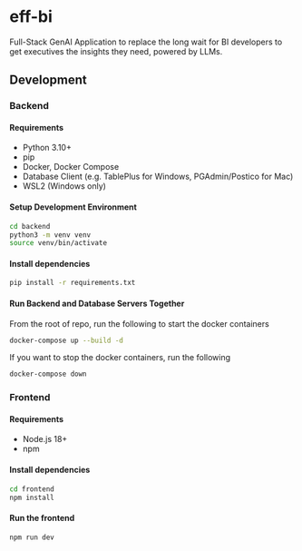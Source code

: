 # eff-bi
Full-Stack GenAI Application to replace the long wait for BI developers to get executives the insights they need, powered by LLMs.

## Development

### Backend

#### Requirements
- Python 3.10+
- pip
- Docker, Docker Compose
- Database Client (e.g. TablePlus for Windows, PGAdmin/Postico for Mac)
- WSL2 (Windows only)

#### Setup Development Environment

```bash
cd backend
python3 -m venv venv
source venv/bin/activate
```

#### Install dependencies

```bash
pip install -r requirements.txt
```

#### Run Backend and Database Servers Together

From the root of repo, run the following to start the docker containers

```bash
docker-compose up --build -d
```

If you want to stop the docker containers, run the following

```bash
docker-compose down
```


### Frontend

#### Requirements
- Node.js 18+
- npm

#### Install dependencies

```bash
cd frontend
npm install
```

#### Run the frontend

```bash
npm run dev
```





